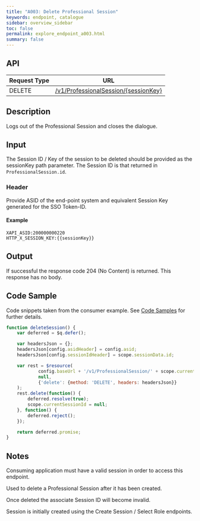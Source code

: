 ```yaml
---
title: "A003: Delete Professional Session"
keywords: endpoint, catalogue
sidebar: overview_sidebar
toc: false
permalink: explore_endpoint_a003.html
summary: false
---
```


## API

| Request Type | URL |
| -------------| --- |
| DELETE | [/v1/ProfessionalSession/{sessionKey}](https://api.{env}.ers.ncrs.nhs.uk/ers-api/v1/ProfessionalSession/{sessionKey})

## Description
Logs out of the Professional Session and closes the dialogue.

## Input
The Session ID / Key of the session to be deleted should be provided as the sessionKey path parameter. The Session ID is that returned in `ProfessionalSession.id`.

### Header
Provide ASID of the end-point system and equivalent Session Key generated for the SSO Token-ID.

#### Example
```http
XAPI_ASID:200000000220
HTTP_X_SESSION_KEY:{{sessionKey}}
```

## Output
If successful the response code 204 (No Content) is returned. This response has no body.

## Code Sample
Code snippets taken from the consumer example. See [Code Samples](develop_code_samples.html) for further details.

```javascript
function deleteSession() {
    var deferred = $q.defer();

    var headersJson = {};
    headersJson[config.asidHeader] = config.asid;
    headersJson[config.sessionIdHeader] = scope.sessionData.id;

    var rest = $resource(
            config.baseUrl + '/v1/ProfessionalSession/' + scope.currentSessionId,
            null,
            {'delete': {method: 'DELETE', headers: headersJson}}
    );
    rest.delete(function() {
        deferred.resolve(true);
        scope.currentSessionId = null;
    }, function() {
        deferred.reject();        
    });

    return deferred.promise;
}
```

## Notes
Consuming application must have a valid session in order to access this endpoint.

Used to delete a Professional Session after it has been created.

Once deleted the associate Session ID will become invalid.

Session is initially created using the Create Session / Select Role endpoints.
